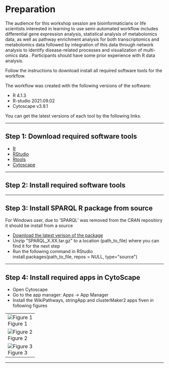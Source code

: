 
# Preparation
The audience for this workshop session are bioinformaticians or life scientists interested in learning to use semi-automated workflow includes differential gene expression analysis, statistical analysis of metabolomics data, as well as pathway enrichment analysis for both transcriptomics and metabolomics data followed by integration of this data through network analysis to identify disease-related processes and visualization of multi-omics data . Participants should have some prior experience with R data analysis.

Follow the instructions to download install all required software tools for the workflow.

The workflow was created with the following versions of the software:
* R 4.1.3
* R-studio 2021.09.02
* Cytoscape v3.9.1 

You can get the latest versions of each tool by the following links.

-----
## Step 1: Download required software tools
* [R](https://cran.r-project.org/bin/windows/base/) 
* [RStudio](https://www.rstudio.com/products/rstudio/download/#download) 
* [Rtools](https://cran.r-project.org/bin/windows/Rtools/) 
* [Cytoscape](https://cytoscape.org/) 

-----
## Step 2: Install required software tools
-----
## Step 3: Install SPARQL R package from source
For Windows user, due to ‘SPARQL’ was removed from the CRAN repository it should be install from a source
* [Download the latest verison of the package](https://cran.r-project.org/src/contrib/Archive/SPARQL/)  
* Unzip "SPARQL_X.XX.tar.gz" to a location (path_to_file) where you can find it for the next step
* Run the following command in RStudio<br>
  install.packages(path_to_file, repos = NULL, type="source")
-----
## Step 4: Install required apps in CytoScape
* Open Cytoscape
* Go to the app manager: Apps -> App Manager
* Install the WikiPathways, stringApp and clusterMaker2 apps fiven in following figures
<table>
  <tr>
    <td><img src="https://bigcat-um.github.io/Transcriptomics_Metabolomics_tutorials/images/prep/CytoScape_image-1.jpg" alt="Figure 1"/><br/>Figure 1</td>
  </tr>  
  <tr>
    <td><img src="https://bigcat-um.github.io/Transcriptomics_Metabolomics_tutorials/images/prep/CytoScape_image-2.jpg" alt="Figure 2"/><br/>Figure 2</td>
  </tr> 
  <tr>
    <td><img src="https://bigcat-um.github.io/Transcriptomics_Metabolomics_tutorials/images/prep/CytoScape_image-3.jpg" alt="Figure 3"/><br/>Figure 3</td>
  </tr> 
</table>

-----